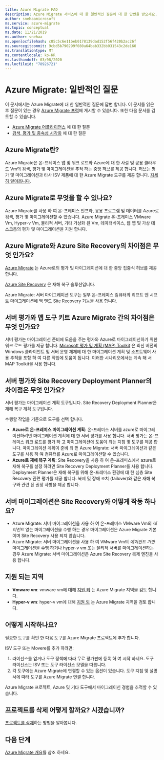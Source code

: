 ```yaml
---
title: Azure Migrate FAQ
description: Azure Migrate 서비스에 대 한 일반적인 질문에 대 한 답변을 받으세요.
author: snehaamicrosoft
ms.service: azure-migrate
ms.topic: conceptual
ms.date: 11/21/2019
ms.author: snehaa
ms.openlocfilehash: c85c5c6e11beb0178139dad152f56f420b2ac26f
ms.sourcegitcommit: 9cbd5b790299f080a64bab332bb031543c2de160
ms.translationtype: MT
ms.contentlocale: ko-KR
ms.lasthandoff: 03/08/2020
ms.locfileid: "78926721"
---
```

# <a name="azure-migrate-common-questions"></a>Azure Migrate: 일반적인 질문

이 문서에서는 Azure Migrate에 대 한 일반적인 질문에 답변 합니다. 이 문서를 읽은 후 질문이 있는 경우 [Azure Migrate 포럼](https://aka.ms/AzureMigrateForum)에 게시할 수 있습니다. 또한 다음 문서를 검토할 수 있습니다.

- [Azure Migrate 어플라이언스](common-questions-appliance.md) 에 대 한 질문
- [검색, 평가 및 종속성 시각화](common-questions-discovery-assessment.md) 에 대 한 질문

## <a name="what-is-azure-migrate"></a>Azure Migrate란?

Azure Migrate은 온-프레미스 앱 및 워크 로드와 Azure에 대 한 사설 및 공용 클라우드 Vm의 검색, 평가 및 마이그레이션을 추적 하는 중앙 허브를 제공 합니다. 허브는 평가 및 마이그레이션과 타사 ISV 제품에 대 한 Azure Migrate 도구를 제공 합니다. [자세히 알아봅니다](migrate-services-overview.md).

## <a name="what-can-i-do-with-azure-migrate"></a>Azure Migrate로 무엇을 할 수 있나요?

Azure Migrate를 사용 하 여 온-프레미스 인프라, 응용 프로그램 및 데이터를 Azure로 검색, 평가 및 마이그레이션할 수 있습니다. Azure Migrate 온-프레미스 VMware Vm, Hyper-v Vm, 물리적 서버, 기타 가상화 된 Vm, 데이터베이스, 웹 앱 및 가상 데스크톱의 평가 및 마이그레이션을 지원 합니다. 

## <a name="whats-the-difference-between-azure-migrate-and-azure-site-recovery"></a>Azure Migrate와 Azure Site Recovery의 차이점은 무엇 인가요?

[Azure Migrate](migrate-services-overview.md) 는 Azure로의 평가 및 마이그레이션에 대 한 중앙 집중식 허브를 제공 합니다. 

[Azure Site Recovery](../site-recovery/site-recovery-overview.md) 은 재해 복구 솔루션입니다. 

Azure Migrate: 서버 마이그레이션 도구는 일부 온-프레미스 컴퓨터의 리프트 앤 시프트 마이그레이션에 백 엔드 Site Recovery 기능을 사용 합니다.

## <a name="whats-the-difference-between-azure-migrate-server-assessment-and-the-map-toolkit"></a>서버 평가와 맵 도구 키트 Azure Migrate 간의 차이점은 무엇 인가요?

서버 평가는 마이그레이션 준비에 도움을 주는 평가와 Azure로 마이그레이션하기 위한 워크 로드 평가를 제공 합니다. [Microsoft 평가 및 계획 (MAP) Toolkit](https://www.microsoft.com/download/details.aspx?id=7826) 은 최신 버전의 Windows 클라이언트 및 서버 운영 체제에 대 한 마이그레이션 계획 및 소프트웨어 사용 추적을 포함 하 여 다른 작업에 도움이 됩니다. 이러한 시나리오에서는 계속 해 서 MAP Toolkit을 사용 합니다.

## <a name="whats-the-difference-between-server-assessment-and-the-site-recovery-deployment-planner"></a>서버 평가와 Site Recovery Deployment Planner의 차이점은 무엇 인가요?

서버 평가는 마이그레이션 계획 도구입니다. Site Recovery Deployment Planner은 재해 복구 계획 도구입니다.

수행할 작업을 기준으로 도구를 선택 합니다.

- **Azure로 온-프레미스 마이그레이션 계획**: 온-프레미스 서버를 azure로 마이그레이션하려면 마이그레이션 계획에 대 한 서버 평가를 사용 합니다. 서버 평가는 온-프레미스 워크 로드를 평가 하 고 마이그레이션에 도움이 되는 지침 및 도구를 제공 합니다. 마이그레이션 계획이 준비 되 면 Azure Migrate: 서버 마이그레이션과 같은 도구를 사용 하 여 컴퓨터를 Azure로 마이그레이션할 수 있습니다.
- **Azure로 재해 복구 계획**: Site Recovery을 사용 하 여 온-프레미스에서 azure로 재해 복구를 설정 하려면 Site Recovery Deployment Planner를 사용 합니다. Deployment Planner은 재해 복구를 위해 온-프레미스 환경에 대 한 심층 Site Recovery 관련 평가를 제공 합니다. 복제 및 장애 조치 (failover)와 같은 재해 복구와 관련 된 권장 사항을 제공 합니다.

## <a name="how-does-server-migration-work-with-site-recovery"></a>서버 마이그레이션은 Site Recovery와 어떻게 작동 하나요?

- Azure Migrate: 서버 마이그레이션을 사용 하 여 온-프레미스 VMware Vm의 *에이전트* 없는 마이그레이션을 수행 하는 경우 마이그레이션은 Azure Migrate 기본 이며 Site Recovery 사용 되지 않습니다.
- Azure Migrate: 서버 마이그레이션을 사용 하 여 VMware Vm의 *에이전트 기반* 마이그레이션을 수행 하거나 hyper-v vm 또는 물리적 서버를 마이그레이션하는 경우 Azure Migrate: 서버 마이그레이션은 Azure Site Recovery 복제 엔진을 사용 합니다.

## <a name="which-geographies-are-supported"></a>지원 되는 지역

- **Vmware vm**: vmware vm에 대해 [지원 되](https://docs.microsoft.com/azure/migrate/migrate-support-matrix-vmware) 는 Azure Migrate 지역을 검토 합니다.
- **Hyper-v vm**: hyper-v vm에 대해 [지원 되](https://docs.microsoft.com/azure/migrate/migrate-support-matrix-hyper-v) 는 Azure Migrate 지역을 검토 합니다.

## <a name="how-do-i-get-started"></a>어떻게 시작하나요?

필요한 도구를 확인 한 다음 도구를 Azure Migrate 프로젝트에 추가 합니다. 

ISV 도구 또는 Movere를 추가 하려면:

1. 라이선스를 얻거나 도구 정책에 따라 무료 평가판에 등록 하 여 시작 하세요. 도구 라이선스는 ISV 또는 도구 라이선스 모델을 따릅니다.
2. 각 도구에는 Azure Migrate에 연결할 수 있는 옵션이 있습니다. 도구 지침 및 설명서에 따라 도구를 Azure Migrate 연결 합니다.

Azure Migrate 프로젝트, Azure 및 기타 도구에서 마이그레이션 경험을 추적할 수 있습니다.

## <a name="how-do-i-delete-a-project"></a>프로젝트를 삭제 어떻게 할까요? 시겠습니까?

[프로젝트를 삭제](how-to-delete-project.md)하는 방법을 알아봅니다. 

## <a name="next-steps"></a>다음 단계

[Azure Migrate 개요](migrate-services-overview.md)를 참조 하세요.
